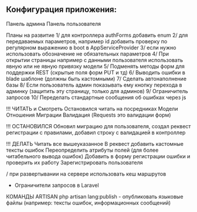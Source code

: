 ## Конфигурация приложения:
Панель админа
Панель пользователя

Планы на развитие
1/      для контроллера authForms добавить enum
2/ для передаваемых параметров, например id добавить проверку по регулярном выражению в boot в AppServiceProvider
3/ если нужно использовать обозначение не обязательных параметров
4/ При открытии страницы например с данными пользователя использовать явную или не явную привязку модели
5/ Подменять методы форм для поддержки REST (скрытые поля форм PUT и тд)
6/ Выводить ошибки в blade шаблоне (должны быть кастомными)
        7/ Сделать автонаполнение базы
8/ Если пользователь админ показывать ему кнопку перехода в админку (защитить эту страницу, только для админов)
9/ Ограничитель запросов
10/ Переделать стандартные сообщения об ошибках через js

!!! ЧИТАТЬ и Смотреть
Остановился читать на посредниках
Модели
Отношения
Миграции 
Валидация (Requests это валидации форм)

!!! ОСТАНОВИЛСЯ
Обновил миграцию для пользователя, создал реквест регистрации с правилами, добавил строку с валидацией в контроллер

!!! ДЕЛАТЬ
Читать все вышеуказанное
В реквест добавить кастомные тексты ошибок
Переопределить атрибуты полей (для более читабельного вывода ошибок)
Добавить в форму регистрации ошибки и проверить их работу
Зарегистрировать пользователя


/ при развертывании на сервере использовать кеш маршрутов

- Ограничители запросов в Laravel


КОМАНДЫ ARTISAN
php artisan lang:publish - опубликовать языковые файлы (например: тексты ошибок, информационных сообщений)